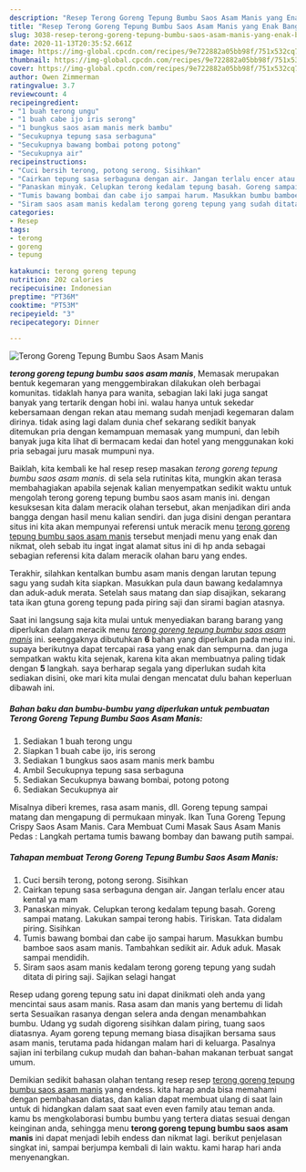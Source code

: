 ```yaml
---
description: "Resep Terong Goreng Tepung Bumbu Saos Asam Manis yang Enak Banget"
title: "Resep Terong Goreng Tepung Bumbu Saos Asam Manis yang Enak Banget"
slug: 3038-resep-terong-goreng-tepung-bumbu-saos-asam-manis-yang-enak-banget
date: 2020-11-13T20:35:52.661Z
image: https://img-global.cpcdn.com/recipes/9e722882a05bb98f/751x532cq70/terong-goreng-tepung-bumbu-saos-asam-manis-foto-resep-utama.jpg
thumbnail: https://img-global.cpcdn.com/recipes/9e722882a05bb98f/751x532cq70/terong-goreng-tepung-bumbu-saos-asam-manis-foto-resep-utama.jpg
cover: https://img-global.cpcdn.com/recipes/9e722882a05bb98f/751x532cq70/terong-goreng-tepung-bumbu-saos-asam-manis-foto-resep-utama.jpg
author: Owen Zimmerman
ratingvalue: 3.7
reviewcount: 4
recipeingredient:
- "1 buah terong ungu"
- "1 buah cabe ijo iris serong"
- "1 bungkus saos asam manis merk bambu"
- "Secukupnya tepung sasa serbaguna"
- "Secukupnya bawang bombai potong potong"
- "Secukupnya air"
recipeinstructions:
- "Cuci bersih terong, potong serong. Sisihkan"
- "Cairkan tepung sasa serbaguna dengan air. Jangan terlalu encer atau kental ya mam"
- "Panaskan minyak. Celupkan terong kedalam tepung basah. Goreng sampai matang. Lakukan sampai terong habis. Tiriskan. Tata didalam piring. Sisihkan"
- "Tumis bawang bombai dan cabe ijo sampai harum. Masukkan bumbu bamboe saos asam manis. Tambahkan sedikit air. Aduk aduk. Masak sampai mendidih."
- "Siram saos asam manis kedalam terong goreng tepung yang sudah ditata di piring saji. Sajikan selagi hangat"
categories:
- Resep
tags:
- terong
- goreng
- tepung

katakunci: terong goreng tepung 
nutrition: 202 calories
recipecuisine: Indonesian
preptime: "PT36M"
cooktime: "PT53M"
recipeyield: "3"
recipecategory: Dinner

---
```



![Terong Goreng Tepung Bumbu Saos Asam Manis](https://img-global.cpcdn.com/recipes/9e722882a05bb98f/751x532cq70/terong-goreng-tepung-bumbu-saos-asam-manis-foto-resep-utama.jpg)

<b><i>terong goreng tepung bumbu saos asam manis</i></b>, Memasak merupakan bentuk kegemaran yang menggembirakan dilakukan oleh berbagai komunitas. tidaklah hanya para wanita, sebagian laki laki juga sangat banyak yang tertarik dengan hobi ini. walau hanya untuk sekedar kebersamaan dengan rekan atau memang sudah menjadi kegemaran dalam dirinya. tidak asing lagi dalam dunia chef sekarang sedikit banyak ditemukan pria dengan kemampuan memasak yang mumpuni, dan lebih banyak juga kita lihat di bermacam kedai dan hotel yang menggunakan koki pria sebagai juru masak mumpuni nya.

Baiklah, kita kembali ke hal resep resep masakan <i>terong goreng tepung bumbu saos asam manis</i>. di sela sela rutinitas kita, mungkin akan terasa membahagiakan apabila sejenak kalian menyempatkan sedikit waktu untuk mengolah terong goreng tepung bumbu saos asam manis ini. dengan kesuksesan kita dalam meracik olahan tersebut, akan menjadikan diri anda bangga dengan hasil menu kalian sendiri. dan juga disini dengan perantara situs ini kita akan mempunyai referensi untuk meracik menu <u>terong goreng tepung bumbu saos asam manis</u> tersebut menjadi menu yang enak dan nikmat, oleh sebab itu ingat ingat alamat situs ini di hp anda sebagai sebagian referensi kita dalam meracik olahan baru yang endes.

Terakhir, silahkan kentalkan bumbu asam manis dengan larutan tepung sagu yang sudah kita siapkan. Masukkan pula daun bawang kedalamnya dan aduk-aduk merata. Setelah saus matang dan siap disajikan, sekarang tata ikan gtuna goreng tepung pada piring saji dan sirami bagian atasnya.


Saat ini langsung saja kita mulai untuk menyediakan barang barang yang diperlukan dalam meracik menu <u><i>terong goreng tepung bumbu saos asam manis</i></u> ini. seenggaknya dibutuhkan <b>6</b> bahan yang diperlukan pada menu ini. supaya berikutnya dapat tercapai rasa yang enak dan sempurna. dan juga sempatkan waktu kita sejenak, karena kita akan membuatnya paling tidak dengan <b>5</b> langkah. saya berharap segala yang diperlukan sudah kita sediakan disini, oke mari kita mulai dengan mencatat dulu bahan keperluan dibawah ini.

<!--inarticleads1-->

##### Bahan baku dan bumbu-bumbu yang diperlukan untuk pembuatan Terong Goreng Tepung Bumbu Saos Asam Manis:

1. Sediakan 1 buah terong ungu
1. Siapkan 1 buah cabe ijo, iris serong
1. Sediakan 1 bungkus saos asam manis merk bambu
1. Ambil Secukupnya tepung sasa serbaguna
1. Sediakan Secukupnya bawang bombai, potong potong
1. Sediakan Secukupnya air


Misalnya diberi kremes, rasa asam manis, dll. Goreng tepung sampai matang dan mengapung di permukaan minyak. Ikan Tuna Goreng Tepung Crispy Saos Asam Manis. Cara Membuat Cumi Masak Saus Asam Manis Pedas : Langkah pertama tumis bawang bombay dan bawang putih sampai. 

<!--inarticleads2-->

##### Tahapan membuat Terong Goreng Tepung Bumbu Saos Asam Manis:

1. Cuci bersih terong, potong serong. Sisihkan
1. Cairkan tepung sasa serbaguna dengan air. Jangan terlalu encer atau kental ya mam
1. Panaskan minyak. Celupkan terong kedalam tepung basah. Goreng sampai matang. Lakukan sampai terong habis. Tiriskan. Tata didalam piring. Sisihkan
1. Tumis bawang bombai dan cabe ijo sampai harum. Masukkan bumbu bamboe saos asam manis. Tambahkan sedikit air. Aduk aduk. Masak sampai mendidih.
1. Siram saos asam manis kedalam terong goreng tepung yang sudah ditata di piring saji. Sajikan selagi hangat


Resep udang goreng tepung satu ini dapat dinikmati oleh anda yang mencintai saus asam manis. Rasa asam dan manis yang bertemu di lidah serta Sesuaikan rasanya dengan selera anda dengan menambahkan bumbu. Udang yg sudah digoreng sisihkan dalam piring, tuang saos diatasnya. Ayam goreng tepung memang biasa disajikan bersama saus asam manis, terutama pada hidangan malam hari di keluarga. Pasalnya sajian ini terbilang cukup mudah dan bahan-bahan makanan terbuat sangat umum. 

Demikian sedikit bahasan olahan tentang resep resep <u>terong goreng tepung bumbu saos asam manis</u> yang endess. kita harap anda bisa memahami dengan pembahasan diatas, dan kalian dapat membuat ulang di saat lain untuk di hidangkan dalam saat saat even even family atau teman anda. kamu bs mengkolaborasi bumbu bumbu yang tertera diatas sesuai dengan keinginan anda, sehingga menu <b>terong goreng tepung bumbu saos asam manis</b> ini dapat menjadi lebih endess dan nikmat lagi. berikut penjelasan singkat ini, sampai berjumpa kembali di lain waktu. kami harap hari anda menyenangkan.
